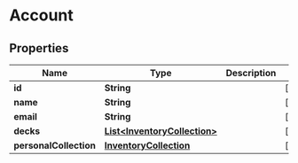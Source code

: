 
# Account

## Properties
Name | Type | Description | Notes
------------ | ------------- | ------------- | -------------
**id** | **String** |  |  [optional]
**name** | **String** |  |  [optional]
**email** | **String** |  |  [optional]
**decks** | [**List&lt;InventoryCollection&gt;**](InventoryCollection.md) |  |  [optional]
**personalCollection** | [**InventoryCollection**](InventoryCollection.md) |  |  [optional]



